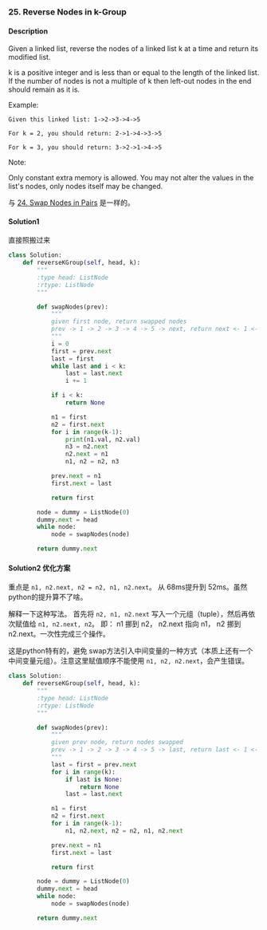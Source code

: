 


### 25. Reverse Nodes in k-Group


#### Description

Given a linked list, reverse the nodes of a linked list k at a time and return its modified list.

k is a positive integer and is less than or equal to the length of the linked list. If the number of nodes is not a multiple of k then left-out nodes in the end should remain as it is.

Example:

```
Given this linked list: 1->2->3->4->5

For k = 2, you should return: 2->1->4->3->5

For k = 3, you should return: 3->2->1->4->5
```

Note:

Only constant extra memory is allowed.
You may not alter the values in the list's nodes, only nodes itself may be changed.

与 [24. Swap Nodes in Pairs](./24.%20Swap%20Nodes%20in%20Pairs.md) 是一样的。


#### Solution1

直接照搬过来

```python
class Solution:
    def reverseKGroup(self, head, k):
        """
        :type head: ListNode
        :rtype: ListNode
        """

        def swapNodes(prev):
            """
            given first node, return swapped nodes
            prev -> 1 -> 2 -> 3 -> 4 -> 5 -> next, return next <- 1 <- 2 <- 3 <- 4 <- 5 <- prev,  return new_prev 1, next.
            """
            i = 0
            first = prev.next
            last = first
            while last and i < k:
                last = last.next
                i += 1

            if i < k:
                return None

            n1 = first
            n2 = first.next
            for i in range(k-1):
                print(n1.val, n2.val)
                n3 = n2.next
                n2.next = n1
                n1, n2 = n2, n3

            prev.next = n1
            first.next = last

            return first

        node = dummy = ListNode(0)
        dummy.next = head
        while node:
            node = swapNodes(node)

        return dummy.next
```


#### Solution2 优化方案

重点是 `n1, n2.next, n2 = n2, n1, n2.next`。 从 68ms提升到 52ms。虽然 python的提升算不了啥。

解释一下这种写法。 首先将 `n2, n1, n2.next` 写入一个元组（tuple），然后再依次赋值给 `n1, n2.next, n2`。 即： n1 挪到 n2， n2.next 指向 n1， n2 挪到 n2.next。一次性完成三个操作。

这是python特有的，避免 swap方法引入中间变量的一种方式（本质上还有一个中间变量元组）。注意这里赋值顺序不能使用 `n1, n2, n2.next`，会产生错误。

```python
class Solution:
    def reverseKGroup(self, head, k):
        """
        :type head: ListNode
        :rtype: ListNode
        """

        def swapNodes(prev):
            """
            given prev node, return nodes swapped
            prev -> 1 -> 2 -> 3 -> 4 -> 5 -> last, return last <- 1 <- 2 <- 3 <- 4 <- 5 <- prev,  return new_prev 1.
            """
            last = first = prev.next
            for i in range(k):
                if last is None:
                    return None
                last = last.next

            n1 = first
            n2 = first.next
            for i in range(k-1):
                n1, n2.next, n2 = n2, n1, n2.next

            prev.next = n1
            first.next = last

            return first

        node = dummy = ListNode(0)
        dummy.next = head
        while node:
            node = swapNodes(node)

        return dummy.next
```
